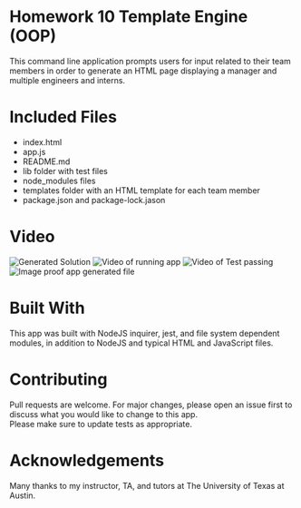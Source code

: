 # Homework 10 Template Engine (OOP)
This command line application prompts users for input related to their team members in order to generate an HTML page displaying a manager and multiple engineers and interns.

# Included Files
* index.html
* app.js
* README.md
* lib folder with test files
* node_modules files
* templates folder with an HTML template for each team member
* package.json and package-lock.jason

# Video
![Generated Solution](./assets/screen_video/screenshots/EEtemplateCreatedHTMLoutput.png "Screenshot app created HTML")
![Video of running app](./assets/screen_video/screenshots/RunAppEEtemplateVideo.png "Run App to generate HTML")
![Video of Test passing](./assets/screen_video/screenshots/RunTestEEtemplateVideo.png "Run Test to prove passed")
![Image proof app generated file](./assets/screen_video/screenshots/NoOutputHTMLfileEEtemplatePic.png "Proof no HTML file created but generated by app")

# Built With
This app was built with NodeJS inquirer, jest, and file system dependent modules, in addition to NodeJS and typical HTML and JavaScript files.

# Contributing
Pull requests are welcome.  For major changes, please open an issue first to discuss what you would like to change to this app.  
Please make sure to update tests as appropriate.

# Acknowledgements
Many thanks to my instructor, TA, and tutors at The University of Texas at Austin.
